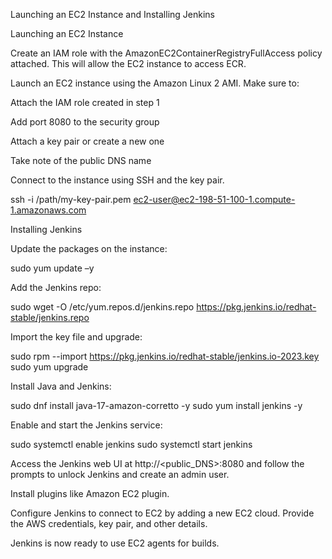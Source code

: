 Launching an EC2 Instance and Installing Jenkins

Launching an EC2 Instance

Create an IAM role with the AmazonEC2ContainerRegistryFullAccess policy attached. This will allow the EC2 instance to access ECR.

Launch an EC2 instance using the Amazon Linux 2 AMI. Make sure to:

Attach the IAM role created in step 1

Add port 8080 to the security group

Attach a key pair or create a new one

Take note of the public DNS name

Connect to the instance using SSH and the key pair.

ssh -i /path/my-key-pair.pem ec2-user@ec2-198-51-100-1.compute-1.amazonaws.com

Installing Jenkins

Update the packages on the instance:

sudo yum update –y

Add the Jenkins repo:

sudo wget -O /etc/yum.repos.d/jenkins.repo https://pkg.jenkins.io/redhat-stable/jenkins.repo

Import the key file and upgrade:

sudo rpm --import https://pkg.jenkins.io/redhat-stable/jenkins.io-2023.key sudo yum upgrade

Install Java and Jenkins:

sudo dnf install java-17-amazon-corretto -y sudo yum install jenkins -y

Enable and start the Jenkins service:

sudo systemctl enable jenkins sudo systemctl start jenkins

Access the Jenkins web UI at http://<public_DNS>:8080 and follow the prompts to unlock Jenkins and create an admin user.

Install plugins like Amazon EC2 plugin.

Configure Jenkins to connect to EC2 by adding a new EC2 cloud. Provide the AWS credentials, key pair, and other details.

Jenkins is now ready to use EC2 agents for builds.
